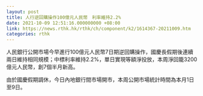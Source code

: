 ```yaml
---
layout: post
title: 人行逆回購操作100億元人民幣　利率維持2.2%
date: 2021-10-09 12:51:16.000000000 +08:00
link: https://news.rthk.hk/rthk/ch/component/k2/1614367-20211009.htm
categories: rthk
---
```


人民銀行公開市場今早進行100億元人民幣7日期逆回購操作，國慶長假期後連續兩日維持相同規模；中標利率維持2.2%，單日實現等額淨投放，本周淨回籠3200億元人民幣，創7個半月新高。

由於國慶假期調休，今日內地銀行間市場開市，本周公開市場統計時間為本月1日至9日。
